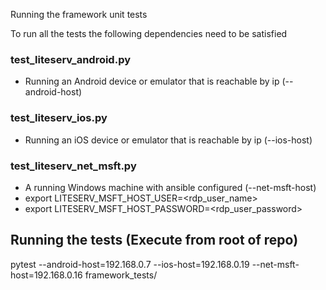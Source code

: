 Running the framework unit tests

To run all the tests the following dependencies need to be satisfied

### test_liteserv_android.py
- Running an Android device or emulator that is reachable by ip (--android-host)

### test_liteserv_ios.py
- Running an iOS device or emulator that is reachable by ip (--ios-host)

### test_liteserv_net_msft.py
- A running Windows machine with ansible configured (--net-msft-host)
- export LITESERV_MSFT_HOST_USER=<rdp_user_name>
- export LITESERV_MSFT_HOST_PASSWORD=<rdp_user_password>

## Running the tests (Execute from root of repo)
pytest --android-host=192.168.0.7 --ios-host=192.168.0.19 --net-msft-host=192.168.0.16 framework_tests/
